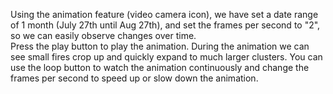 <p>Using the animation feature (video camera icon), we have set a date range of 1 month (July 27th until Aug 27th), and set the frames per second to "2", so we can easily observe changes over time. <br> Press the play button to play the animation. During the animation we can see small fires crop up and quickly expand to much larger clusters. You can use the loop button to watch the animation continuously and change the frames per second to speed up or slow down the animation.</p>
